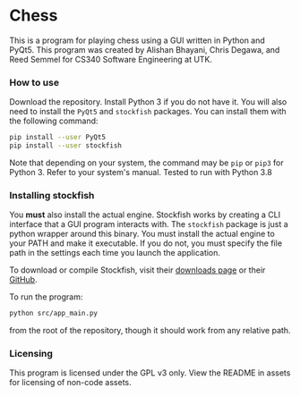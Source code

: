# Chess

This is a program for playing chess using a GUI written in Python and PyQt5.
This program was created by Alishan Bhayani, Chris Degawa, and Reed Semmel
for CS340 Software Engineering at UTK.

### How to use

Download the repository. Install Python 3 if you do not have it. You will also
need to install the `PyQt5` and `stockfish` packages. You can install them with
the following command:

```bash
pip install --user PyQt5
pip install --user stockfish
```

Note that depending on your system, the command may be `pip` or `pip3` for
Python 3. Refer to your system's manual. Tested to run with Python 3.8

### Installing stockfish

You **must** also install the actual engine. Stockfish works by creating a
CLI interface that a GUI program interacts with. The `stockfish` package is
just a python wrapper around this binary. You must install the actual engine
to your PATH and make it executable. If you do not, you must specify the file
path in the settings each time you launch the application.

To download or compile Stockfish, visit their [downloads page](https://stockfishchess.org/download/) or their [GitHub](https://github.com/official-stockfish/Stockfish).

To run the program:

```bash
python src/app_main.py
```

from the root of the repository, though it should work from any relative path.

### Licensing

This program is licensed under the GPL v3 only. View the README in assets for
licensing of non-code assets.
